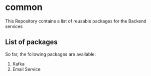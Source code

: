 # common

This Repository contains a list of reusable packages for the Backend services

## List of packages
So far, the following packages are available:
1. Kafka
2. Email Service
